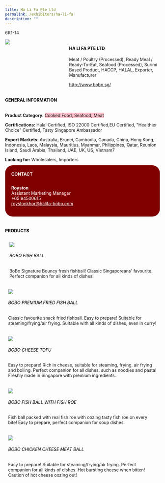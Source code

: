 ```yaml
---
title: Ha Li Fa Pte Ltd
permalink: /exhibitors/ha-li-fa
description: ""
---
```

<head>
	<div class="flex-paragraph">
		<!--hi there! this is a comment and will provide you with instructional guides-->
		<!--insert booth number here!-->
		<p style="text-transform: uppercase">6k1-14</p></div>
			<div class="flex-container" style="display: flex; flex-wrap: wrap;">
				<!--insert DOWNLOAD link of company logo between the " marks!-->
			<div class="card sgds" style="flex: 1 1 40%; display: block;"><img src="https://drive.google.com/uc?id=1rYEvlW1qLpsBuGgXYU78thTAcnWaUWZR&export=download"></div>
	<div class="card-sgds" style="flex: 1 1 58%; display: block; margin-left: 3px">
		<h4 style="text-transform: uppercase; color: black;"><!--insert the exhibitor's name between the <b> tags here--><b>Ha Li Fa Pte Ltd</b></h4><!--insert the exhibitor's description between the <p> tags here-->
		<p>Meat / Poultry (Processed), Ready Meal / Ready-To-Eat, Seafood (Processed), Surimi Based Product, HACCP, HALAL, Exporter, Manufacturer</p>
		<!--insert the exhibitor's website link, making sure there is "https:// www." present please. make sure the entire https link goes in between the " marks-->
		<p><a href="http://www.bobo.sg/" target="_blank"><!--insert the www website link here (no need for https)-->http://www.bobo.sg/</a></p>
	</div>
</div>
</head>

<body>
	<h4 style="text-transform: uppercase; color: black;"><b>General Information</b></h4>
		<div class="flex-container" style="display: flex; flex-wrap: wrap;">
			<div class="card sgds" style="flex: 1 1 65%; display: block; align-self: stretch">
			<div class="flex-paragraph">
			<p><b>Product Category: </b><span style=" background-color: pink; border-radius: 10 px;"><!--insert the exhibitor's pdt cat between the <p> tags here-->Cooked Food, Seafood, Meat</span></p> 
				<p><b>Certifications: </b><!--insert all the exhibitor's certifications between the </b> and </p> here-->Halal Certified, ISO 22000 Certified,EU Certified, "Healthier Choice" Certified, Tssty Singapore Ambassador</p>
			<p><b>Export Markets: </b><!--insert all the exhibitor's export markets between the </b> and </p> here-->Australia, Brunei, Cambodia, Canada, China, Hong Kong, Indonesia, Laos, Malaysia, Mauritius, Myanmar, Philippines, Qatar, Reunion Island, Saudi Arabia, Thailand, UAE, UK, US, Vietnam7</p>
			<p style="margin-bottom: 10px;"><b>Looking for: </b><!--insert all the exhibitor's potential business partners between the </b> and </p> here-->Wholesalers, Importers</p>
			</div>
		</div>
		<div class="card sgds" style="flex: 1 1 35%; padding: 10px; display: block; background-color: maroon; border-radius: 25px; align-self: center;">
		<h4 style="color: white; margin-top: 10px; margin-left: 10px;">CONTACT</h4>
		<div class="flex-paragraph">
			<!--replace with exhibitor's: -->
			<p style="padding: 10px; color: white;"><b><!-- POC name-->Royston</b><br><!-- designation-->Assistant Marketing Manager<br><!--contact number-->+65 94500615<br><!-- for linking purposes, insert their email after "mailto:"...--><a href="mailto:roystonkhor@halifa-bobo.com" style="color: white;"><!--...and also include the display email before </a> here-->roystonkhor@halifa-bobo.com</a></p>
		</div>
			</div>
		</div>
	<br>
		<h4 style="text-transform: uppercase; color: black;"><b>products</b></h4>
<div style="display: flex; flex-wrap: wrap;">
  <div class="card sgds" style="flex: 1 1 47%; margin: 10px; display: block;"><!--insert the exhibitor's DOWNLOAD image for product between the " marks here-->
	<div class="flex-image" style="display: block;"><img src="https://drive.google.com/uc?id=19sEdraWMlQCbVppz0FO8RlhpFI_XlUd4&export=download"></div>
	<div class="flex-paragraph">
		<h6 style="text-transform: uppercase; color: black;"><!--insert product name before </h6> and product description after <p>-->Bobo Fish Ball</h6>
		<p>BoBo Signature Bouncy fresh fishball! Classic Singaporeans' favourite. Perfect companion for all kinds of dishes!</p></div>
	</div>
		<div class="card sgds" style="flex: 1 1 47%; margin: 10px; display: block;">
		<div class="flex-image" style="display: block;"><img src="https://drive.google.com/uc?id=1hWO0wfn3UY6zTqCDpvha0OHuciSTMuD7&export=download"></div>
	<div class="flex-paragraph">
		<h6 style="text-transform: uppercase; color: black;">  
Bobo Premium Fried Fish Ball</h6>
		<p>Classic favourite snack fried fishball. Easy to prepare! Suitable for steaming/frying/air frying. Suitable with all kinds of dishes, even in curry!


</p></div>
	</div>
		<div class="card sgds" style="flex: 1 1 47%; margin: 10px; display: block;">
		<div class="flex-image" style="display: block;"><img src="https://drive.google.com/uc?id=10VC2odOB7VgTy5fHvC3FxgwO_Q0nxB7v&export=download"></div>
	<div class="flex-paragraph">
		<h6 style="text-transform: uppercase; color: black;">Bobo Cheese Tofu</h6>
		<p>Easy to prepare! Rich in cheese, suitable for steaming, frying, air frying and boiling. Perfect companion for all dishes, such as noodles and pasta! Freshly made in Singapore with premium ingredients.

</p></div>
		</div>
		<div class="card sgds" style="flex: 1 1 47%; margin: 10px; display: block;">
		<div class="flex-image" style="display: block;"><img src="https://drive.google.com/uc?id=1yOR4ogSVM_okCeUfqLizv0KHVTO4NC0T&export=download"></div>
	<div class="flex-paragraph">
		<h6 style="text-transform: uppercase; color: black;">Bobo Fish Ball with Fish Roe</h6>
		<p>Fish ball packed with real fish roe with oozing tasty fish roe on every bite! Easy to prepare, perfect companion for soup dishes.</p></div>
	</div>
		<div class="card sgds" style="flex: 1 1 47%; margin: 10px; display: block;">
		<div class="flex-image" style="display: block;"><img src="https://drive.google.com/uc?id=1B7qwOFkcEnsrmUZCQiDozy-jbSS5DhXY&export=download"></div>
	<div class="flex-paragraph">
		<h6 style="text-transform: uppercase; color: black;">Bobo Chicken Cheese Meat Ball</h6>
		<p>Easy to prepare! Suitable for steaming/frying/air frying. Perfect companion for all kinds of dishes. Hot bursting cheese when bitten! Caution of hot cheese oozing out!</p></div>
	</div>
	<!--don't delete these 2 tags. double check how the layout looks on the right too and lemme know if there are any problems! thank u so much for ur hardwork!-->
	</div>
</body>